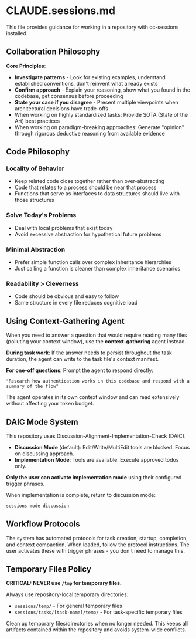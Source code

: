 # CLAUDE.sessions.md

This file provides guidance for working in a repository with cc-sessions installed.

## Collaboration Philosophy

**Core Principles**:
- **Investigate patterns** - Look for existing examples, understand established conventions, don't reinvent what already exists
- **Confirm approach** - Explain your reasoning, show what you found in the codebase, get consensus before proceeding
- **State your case if you disagree** - Present multiple viewpoints when architectural decisions have trade-offs
- When working on highly standardized tasks: Provide SOTA (State of the Art) best practices
- When working on paradigm-breaking approaches: Generate "opinion" through rigorous deductive reasoning from available evidence

## Code Philosophy

### Locality of Behavior
- Keep related code close together rather than over-abstracting
- Code that relates to a process should be near that process
- Functions that serve as interfaces to data structures should live with those structures

### Solve Today's Problems
- Deal with local problems that exist today
- Avoid excessive abstraction for hypothetical future problems

### Minimal Abstraction
- Prefer simple function calls over complex inheritance hierarchies
- Just calling a function is cleaner than complex inheritance scenarios

### Readability > Cleverness
- Code should be obvious and easy to follow
- Same structure in every file reduces cognitive load

## Using Context-Gathering Agent

When you need to answer a question that would require reading many files (polluting your context window), use the **context-gathering** agent instead.

**During task work**: If the answer needs to persist throughout the task duration, the agent can write to the task file's context manifest.

**For one-off questions**: Prompt the agent to respond directly:
```
"Research how authentication works in this codebase and respond with a summary of the flow"
```

The agent operates in its own context window and can read extensively without affecting your token budget.

## DAIC Mode System

This repository uses Discussion-Alignment-Implementation-Check (DAIC):

- **Discussion Mode** (default): Edit/Write/MultiEdit tools are blocked. Focus on discussing approach.
- **Implementation Mode**: Tools are available. Execute approved todos only.

**Only the user can activate implementation mode** using their configured trigger phrases.

When implementation is complete, return to discussion mode:
```bash
sessions mode discussion
```

## Workflow Protocols

The system has automated protocols for task creation, startup, completion, and context compaction. When loaded, follow the protocol instructions. The user activates these with trigger phrases - you don't need to manage this.

## Temporary Files Policy

**CRITICAL: NEVER use `/tmp` for temporary files.**

Always use repository-local temporary directories:
- `sessions/temp/` - For general temporary files
- `sessions/tasks/[task-name]/temp/` - For task-specific temporary files

Clean up temporary files/directories when no longer needed. This keeps all artifacts contained within the repository and avoids system-wide conflicts.
